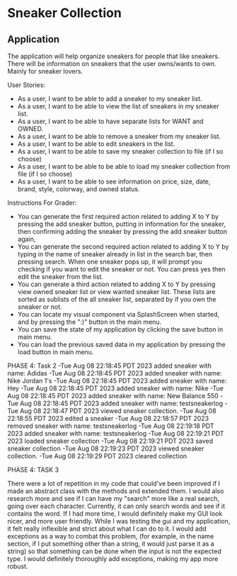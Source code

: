 # Sneaker Collection

## Application
The application will help organize sneakers for people that like sneakers. There will be information on sneakers
that the user owns/wants to own. Mainly for sneaker lovers. 

User Stories:
- As a user, I want to be able to add a sneaker to my sneaker list. 
- As a user, I want to be able to view the list of sneakers in my sneaker list.
- As a user, I want to be able to have separate lists for WANT and OWNED. 
- As a user, I want to be able to remove a sneaker from my sneaker list.
- As a user, I want to be able to edit sneakers in the list. 
- As a user, I want to be able to save my sneaker collection to file (if I so choose)
- As a user, I want to be able to be able to load my sneaker collection from file (if I so choose)
- As a user, I want to be able to see information on price, size, date, brand, style, colorway, and owned status.

Instructions For Grader:
- You can generate the first required action related to adding X to Y by pressing the add sneaker button, putting
in information for the sneaker, then confirming adding the sneaker by pressing the add sneaker button again,
- You can generate the second required action related to adding X to Y by typing in the name of sneaker already in
list in the search bar, then pressing search. When one sneaker pops up, it will prompt you checking if you want to 
edit the sneaker or not. You can press yes then edit the sneaker from the list. 
- You can generate a third action related to adding X to Y by pressing view owned sneaker list or view wanted sneaker 
list. These lists are sorted as sublists of the all sneaker list, separated by if you own the sneaker or not. 
- You can locate my visual component via SplashScreen when started, and
by pressing the ":)" button in the main menu.
- You can save the state of my application by clicking the save button in main menu.
- You can load the previous saved data in my application by pressing the load button in main menu. 

PHASE 4: Task 2
-Tue Aug 08 22:18:45 PDT 2023
added sneaker with name: Adidas
-Tue Aug 08 22:18:45 PDT 2023
added sneaker with name: Nike Jordan 1's
-Tue Aug 08 22:18:45 PDT 2023
added sneaker with name: Hey
-Tue Aug 08 22:18:45 PDT 2023
added sneaker with name: Nike
-Tue Aug 08 22:18:45 PDT 2023
added sneaker with name: New Balance 550
-Tue Aug 08 22:18:45 PDT 2023
added sneaker with name: testsneakerlog
-Tue Aug 08 22:18:47 PDT 2023
viewed sneaker collection.
-Tue Aug 08 22:18:55 PDT 2023
edited a sneaker
-Tue Aug 08 22:18:57 PDT 2023
removed sneaker with name: testsneakerlog
-Tue Aug 08 22:19:18 PDT 2023
added sneaker with name: testsneakerlog
-Tue Aug 08 22:19:21 PDT 2023
loaded sneaker collection
-Tue Aug 08 22:19:21 PDT 2023
saved sneaker collection
-Tue Aug 08 22:19:23 PDT 2023
viewed sneaker collection.
-Tue Aug 08 22:19:29 PDT 2023
cleared collection

PHASE 4: TASK 3

There were a lot of repetition in my code that could've been improved if I made an abstract class with the methods
and extended them. I would also research more and see if I can have my "search" more like a real search, going over each
character. Currently, it can only search words and see if it contains the word. If I had more time, I would definitely 
make my GUI look nicer, and more user friendly. While I was testing the gui and my application, it felt really 
inflexible and strict about what I can do to it. I would add exceptions as a way to combat this problem, (for example,
in the name section, if I put something other than a string, it would just parse it as a string) so that something
can be done when the input is not the expected type. I would definitely thoroughly add exceptions, making my app more
robust. 